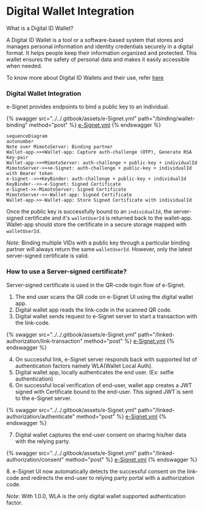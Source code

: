 # Digital Wallet Integration

What is a Digital ID Wallet?

A Digital ID Wallet is a tool or a software-based system that stores and manages personal information and identity credentials securely in a digital format. It helps people keep their information organized and protected. This wallet ensures the safety of personal data and makes it easily accessible when needed.

To know more about Digital ID Wallets and their use, refer [here](https://www.identity.com/digital-id-wallet-comprehensive-guide/#:~:text=A%20digital%20ID%20wallet%20is%20a%20tool%20that,data%20and%20makes%20it%20easily%20accessible%20when%20needed.)

### Digital Wallet Integration

e-Signet provides endpoints to bind a public key to an individual.

{% swagger src="../../.gitbook/assets/e-Signet.yml" path="/binding/wallet-binding" method="post" %}
[e-Signet.yml](../../.gitbook/assets/e-Signet.yml)
{% endswagger %}

```mermaid
sequenceDiagram
autonumber
Note over MimotoServer: Binding partner
Wallet-app->>+Wallet-app: Capture auth-challenge (OTP), Generate RSA Key-pair 
Wallet-app->>+MimotoServer: auth-challenge + public-key + individualId 
MimotoServer->>+e-Signet: auth-challenge + public-key + individualId with Bearer token
e-Signet-->>+KeyBinder: auth-challenge + public-key + individualId
KeyBinder-->>-e-Signet: Signed Certificate
e-Signet->>-MimotoServer: Signed Certificate
MimotoServer->>-Wallet-app: Signed Certificate
Wallet-app->>-Wallet-app: Store Signed Certificate with individualId
```

Once the public key is successfully bound to an `individualId`, the server-signed certificate and it's `walletUserId` is returned back to the wallet-app. Wallet-app should store the certificate in a secure storage mapped with `walletUserId`.

_Note_: Binding multiple VIDs with a public key through a particular binding partner will always return the same `walletUserId`. However, only the latest server-signed certificate is valid.

### How to use a Server-signed certificate?

Server-signed certificate is used in the QR-code login flow of e-Signet.

1. The end user scans the QR code on e-Signet UI using the digital wallet app.
2. Digital wallet app reads the link-code in the scanned QR code.
3. Digital wallet sends request to e-Signet server to start a transaction with the link-code.

{% swagger src="../../.gitbook/assets/e-Signet.yml" path="/linked-authorization/link-transaction" method="post" %}
[e-Signet.yml](../../.gitbook/assets/e-Signet.yml)
{% endswagger %}

4. On successful link, e-Signet server responds back with supported list of authentication factors namely WLA(Wallet Local Auth).
5. Digital wallet app, locally authenticates the end user. (Ex: selfie authentication)
6. On successful local verification of end-user, wallet app creates a JWT signed with Certificate bound to the end-user. This signed JWT is sent to the e-Signet server.

{% swagger src="../../.gitbook/assets/e-Signet.yml" path="/linked-authorization/authenticate" method="post" %}
[e-Signet.yml](../../.gitbook/assets/e-Signet.yml)
{% endswagger %}

7. Digital wallet captures the end-user consent on sharing his/her data with the relying party.

{% swagger src="../../.gitbook/assets/e-Signet.yml" path="/linked-authorization/consent" method="post" %}
[e-Signet.yml](../../.gitbook/assets/e-Signet.yml)
{% endswagger %}

8\. e-Signet UI now automatically detects the successful consent on the link-code and redirects the end-user to relying party portal with a authorization code.

_Note_: With 1.0.0, WLA is the only digital wallet supported authentication factor.

